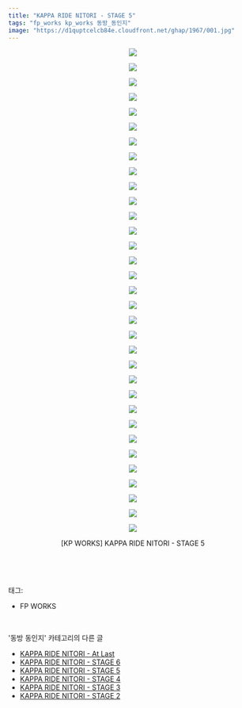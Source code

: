 ```yaml
---
title: "KAPPA RIDE NITORI - STAGE 5"
tags: "fp_works kp_works 동방_동인지"
image: "https://d1quptcelcb84e.cloudfront.net/ghap/1967/001.jpg"
---
```

<div class="article">
<p style="text-align: center; clear: none; float: none;"><img src="{{ site.imgserver8 }}/ghap/1967/001.jpg"/></p>
<p style="text-align: center; clear: none; float: none;"><img src="{{ site.imgserver8 }}/ghap/1967/002.jpg"/></p>
<p style="text-align: center; clear: none; float: none;"><img src="{{ site.imgserver8 }}/ghap/1967/003.jpg"/></p>
<p style="text-align: center; clear: none; float: none;"><img src="{{ site.imgserver8 }}/ghap/1967/004.jpg"/></p>
<p style="text-align: center; clear: none; float: none;"><img src="{{ site.imgserver8 }}/ghap/1967/005.jpg"/></p>
<p style="text-align: center; clear: none; float: none;"><img src="{{ site.imgserver8 }}/ghap/1967/006.jpg"/></p>
<p style="text-align: center; clear: none; float: none;"><img src="{{ site.imgserver8 }}/ghap/1967/007.jpg"/></p>
<p style="text-align: center; clear: none; float: none;"><img src="{{ site.imgserver8 }}/ghap/1967/008.jpg"/></p>
<p style="text-align: center; clear: none; float: none;"><img src="{{ site.imgserver8 }}/ghap/1967/009.jpg"/></p>
<p style="text-align: center; clear: none; float: none;"><img src="{{ site.imgserver8 }}/ghap/1967/010.jpg"/></p>
<p style="text-align: center; clear: none; float: none;"><img src="{{ site.imgserver8 }}/ghap/1967/011.jpg"/></p>
<p style="text-align: center; clear: none; float: none;"><img src="{{ site.imgserver8 }}/ghap/1967/012.jpg"/></p>
<p style="text-align: center; clear: none; float: none;"><img src="{{ site.imgserver8 }}/ghap/1967/013.jpg"/></p>
<p style="text-align: center; clear: none; float: none;"><img src="{{ site.imgserver8 }}/ghap/1967/014.jpg"/></p>
<p style="text-align: center; clear: none; float: none;"><img src="{{ site.imgserver8 }}/ghap/1967/015.jpg"/></p>
<p style="text-align: center; clear: none; float: none;"><img src="{{ site.imgserver8 }}/ghap/1967/016.jpg"/></p>
<p style="text-align: center; clear: none; float: none;"><img src="{{ site.imgserver8 }}/ghap/1967/017.jpg"/></p>
<p style="text-align: center; clear: none; float: none;"><img src="{{ site.imgserver8 }}/ghap/1967/018.jpg"/></p>
<p style="text-align: center; clear: none; float: none;"><img src="{{ site.imgserver8 }}/ghap/1967/019.jpg"/></p>
<p style="text-align: center; clear: none; float: none;"><img src="{{ site.imgserver8 }}/ghap/1967/020.jpg"/></p>
<p style="text-align: center; clear: none; float: none;"><img src="{{ site.imgserver8 }}/ghap/1967/021.jpg"/></p>
<p style="text-align: center; clear: none; float: none;"><img src="{{ site.imgserver8 }}/ghap/1967/022.jpg"/></p>
<p style="text-align: center; clear: none; float: none;"><img src="{{ site.imgserver8 }}/ghap/1967/023.jpg"/></p>
<p style="text-align: center; clear: none; float: none;"><img src="{{ site.imgserver8 }}/ghap/1967/024.jpg"/></p>
<p style="text-align: center; clear: none; float: none;"><img src="{{ site.imgserver8 }}/ghap/1967/025.jpg"/></p>
<p style="text-align: center; clear: none; float: none;"><img src="{{ site.imgserver8 }}/ghap/1967/026.jpg"/></p>
<p style="text-align: center; clear: none; float: none;"><img src="{{ site.imgserver8 }}/ghap/1967/027.jpg"/></p>
<p style="text-align: center; clear: none; float: none;"><img src="{{ site.imgserver8 }}/ghap/1967/028.jpg"/></p>
<p style="text-align: center; clear: none; float: none;"><img src="{{ site.imgserver8 }}/ghap/1967/029.jpg"/></p>
<p style="text-align: center; clear: none; float: none;"><img src="{{ site.imgserver8 }}/ghap/1967/030.jpg"/></p>
<p style="text-align: center; clear: none; float: none;"><img src="{{ site.imgserver8 }}/ghap/1967/031.jpg"/></p>
<p style="text-align: center; clear: none; float: none;"><img src="{{ site.imgserver8 }}/ghap/1967/032.jpg"/></p>
<p style="text-align: center; clear: none; float: none;"><img src="{{ site.imgserver8 }}/ghap/1967/033.jpg"/></p>
<p style="text-align: center; clear: none; float: none;">[KP WORKS] KAPPA RIDE NITORI - STAGE 5</p>
<p><br/></p>
</div><br/>
<div class="tagTrail">
<p>태그: </p>
<ul>
<li>FP WORKS</li>
</ul>
</div><br/>
<div class="another">
<p>'동방 동인지' 카테고리의 다른 글</p>
<ul>
<li><a href="/ghap_1969">KAPPA RIDE NITORI - At Last</a></li>
<li><a href="/ghap_1968">KAPPA RIDE NITORI - STAGE 6</a></li>
<li><a href="/ghap_1967">KAPPA RIDE NITORI - STAGE 5</a></li>
<li><a href="/ghap_1966">KAPPA RIDE NITORI - STAGE 4</a></li>
<li><a href="/ghap_1965">KAPPA RIDE NITORI - STAGE 3</a></li>
<li><a href="/ghap_1964">KAPPA RIDE NITORI - STAGE 2</a></li>
</ul>
</div><br/>
<div class="cb_module cb_fluid">
<div class="cb_wrt cb_profile">
</div><!-- commentList close -->
</div><br/>

